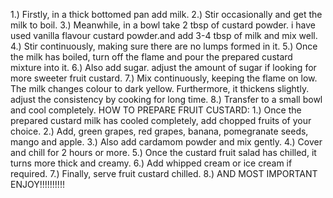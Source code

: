 1.) Firstly, in a thick bottomed pan add milk.
2.) Stir occasionally and get the milk to boil.
3.) Meanwhile, in a bowl take 2 tbsp of custard powder. i have used vanilla flavour custard powder.and add 3-4 tbsp of milk and mix well.
4.) Stir continuously, making sure there are no lumps formed in it.
5.) Once the milk has boiled, turn off the flame and pour the prepared custard mixture into it.
6.) Also add sugar. adjust the amount of sugar if looking for more sweeter fruit custard.
7.) Mix continuously, keeping the flame on low. The milk changes colour to dark yellow. Furthermore, it thickens slightly. adjust the consistency by cooking for long time.
8.) Transfer to a small bowl and cool completely.
HOW TO PREPARE FRUIT CUSTARD:
1.) Once the prepared custard milk has cooled completely, add chopped fruits of your choice.
2.) Add, green grapes, red grapes, banana, pomegranate seeds, mango and apple.
3.) Also add cardamom powder and mix gently.
4.) Cover and chill for 2 hours or more.
5.) Once the custard fruit salad has chilled, it turns more thick and creamy.
6.) Add whipped cream or ice cream if required.
7.) Finally, serve fruit custard chilled.
8.) AND MOST IMPORTANT ENJOY!!!!!!!!!!